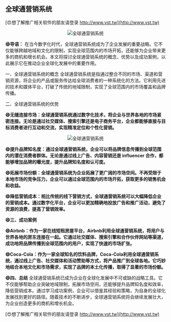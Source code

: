 ## **全球通营销系统**

[😍想了解推广相关软件的朋友请登录 http://www.vst.tw](http://www.vst.tw)

 <center><img src="https://vst.tw/MP4/tuiguang/png/6.png" alt="全球通营销系统"></center>

**😄导语：**
在当今数字化时代，全球通营销系统成为了企业发展的重要战略。它不仅能够跨越地域和文化的限制，实现全球范围内的市场开拓，还能够为企业带来更多的商机和增长机会。本文将探讨全球通营销系统的概念、优势以及成功案例，以此展示它在推动企业全球化发展中的重要作用。

一、全球通营销系统的概念
全球通营销系统是指通过整合不同的市场、渠道和营销资源，将企业的产品或服务传达给全球消费者的一种系统化的方法。它利用先进的技术和媒体平台，打破了传统的地域限制，实现了全球范围内的市场覆盖和品牌传播。

二、全球通营销系统的优势

**😄无缝连接市场：全球通营销系统通过数字化技术，将企业与世界各地的市场紧密连接。无论是通过社交媒体、搜索引擎还是电子商务平台，企业都能够直接与目标消费者进行互动和交流，实现精准定位和个性化营销。**

 <center><img src="https://vst.tw/MP4/tuiguang/png/1.png" alt="全球通营销系统"></center>

**😄提升品牌知名度：通过全球通营销系统，企业可以将品牌信息传播到全球范围内的潜在消费者群体。无论是通过线上广告、内容营销还是 influencer 合作，都能够增加品牌的曝光度，提升品牌知名度和认可度。**

**😄拓展市场份额：全球通营销系统为企业拓展了更广阔的市场空间。不再受限于本地市场的竞争压力，企业可以通过全球范围内的市场开拓，获取更多的销售机会和收益。**

**😄降低营销成本：相比传统的线下营销方式，全球通营销系统可以大幅降低企业的营销成本。通过数字化平台，企业可以更加精确地投放广告和推广活动，避免了资源的浪费，提高了营销效率。**

**😄三、成功案例**

**😄Airbnb：作为一家在线短租房屋平台，Airbnb利用全球通营销系统，将用户与世界各地的房东连接在一起。它通过社交媒体、搜索引擎和合作伙伴网站等渠道，成功地将品牌传播到全球范围内的用户，实现了快速的市场扩张。**

**😄Coca-Cola：作为一家全球知名的饮料品牌，Coca-Cola利用全球通营销系统，通过线上广告、社交媒体和活动赞助等方式，将产品推广到全球各地。它巧妙地结合本地文化和市场需求，实现了品牌的本土化传播，取得了显著的市场份额。**

**😄四、总结**
全球通营销系统已成为企业在全球化发展中不可或缺的战略工具。它不仅能够帮助企业突破地域限制，拓展市场空间，还能够提升品牌知名度和效率，降低营销成本。通过学习成功案例，企业可以借鉴其经验和策略，为自身的全球化发展找到更好的路径。随着技术的不断进步，全球通营销系统将会继续发展壮大，为企业创造更多的商机和增长机会。

[😍想了解推广相关软件的朋友请登录 http://www.vst.tw](http://www.vst.tw)




